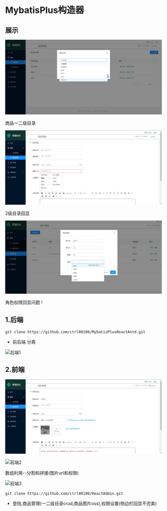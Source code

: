 # MybatisPlus构造器

## 展示

![展示1](https://github.com/ctrl00100/MybatisPlusReactAntd/blob/master/img/暂时1.jpg)

商品一二级目录

![展示2](<https://github.com/ctrl00100/MybatisPlusReactAntd/blob/master/img/展示2.jpg>)

2级目录回显

![展示3](https://github.com/ctrl00100/MybatisPlusReactAntd/blob/master/img/展示3.jpg)

角色权限回显问题  !


## 1.后端

```shell
git clone https://github.com/ctrl00100/MybatisPlusReactAntd.git
```

- 前后端    分离



![后端1](https://github.com/ctrl00100/MybatisPlusReactAntd/blob/master/img/后端1.png)

## 2.前端

![前端1](<https://github.com/ctrl00100/MybatisPlusReactAntd/blob/master/img/前端1.png>)

![前端2](https://github.com/ctrl00100/ReactAdmin/blob/master/img/前端2.png)

数组利用--分割和拼接(图片url和权限)

![前端3](https://github.com/ctrl00100/ReactAdmin/blob/master/img/前端3.png)

```shell
git clone https://github.com/ctrl00100/ReactAdmin.git
```
- 登陆,商品管理(一二级目录crud,商品图片oss),权限设置(侧边栏回显不完美)

